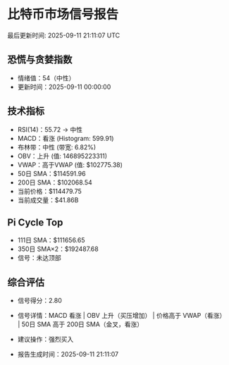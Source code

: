 # 比特币市场信号报告

最后更新时间: 2025-09-11 21:11:07 UTC

## 恐慌与贪婪指数
- 情绪值：54（中性）
- 更新时间：2025-09-11 00:00:00

## 技术指标
- RSI(14)：55.72 → 中性
- MACD：看涨 (Histogram: 599.91)
- 布林带：中性 (带宽: 6.82%)
- OBV：上升 (值: 146895223311)
- VWAP：高于VWAP (值: $102775.38)
- 50日 SMA：$114591.96
- 200日 SMA：$102068.54
- 当前价格：$114479.75
- 当前成交量：$41.86B

## Pi Cycle Top
- 111日 SMA：$111656.65
- 350日 SMA×2：$192487.68
- 信号：未达顶部

## 综合评估
- 信号得分：2.80
- 信号详情：MACD 看涨 | OBV 上升（买压增加） | 价格高于 VWAP（看涨） | 50日 SMA 高于 200日 SMA（金叉，看涨）
- 建议操作：强烈买入

- 报告生成时间：2025-09-11 21:11:07